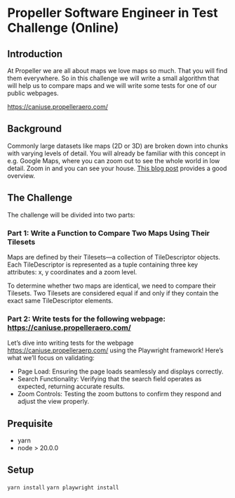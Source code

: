 # Propeller Software Engineer in Test Challenge (Online)

## Introduction
At Propeller we are all about maps we love maps so much. That you will find them everywhere. So in this challenge we will
write a small algorithm that will help us to compare maps and we will write some tests for one of our public webpages.

https://caniuse.propelleraero.com/

## Background
Commonly large datasets like maps (2D or 3D) are broken down into chunks with varying levels of detail.
You will already be familiar with this concept in e.g. Google Maps, where you can zoom out to see the whole world in low detail.
Zoom in and you can see your house. [This blog post](https://macwright.org/2012/05/15/how-web-maps-work.html) provides a good overview.

## The Challenge

The challenge will be divided into two parts:

### Part 1: Write a Function to Compare Two Maps Using Their Tilesets

Maps are defined by their Tilesets—a collection of TileDescriptor objects. Each TileDescriptor is represented as a
tuple containing three key attributes: x, y coordinates and a zoom level.

To determine whether two maps are identical, we need to compare their Tilesets. Two Tilesets are considered equal if and
only if they contain the exact same TileDescriptor elements.

### Part 2: Write tests for the following webpage: https://caniuse.propelleraero.com/

Let’s dive into writing tests for the webpage https://caniuse.propelleraerp.com/ using the Playwright framework!
Here’s what we’ll focus on validating:

- Page Load: Ensuring the page loads seamlessly and displays correctly.
- Search Functionality: Verifying that the search field operates as expected, returning accurate results.
- Zoom Controls: Testing the zoom buttons to confirm they respond and adjust the view properly.

## Prequisite

- yarn
- node > 20.0.0

## Setup

`yarn install`
`yarn playwright install`

